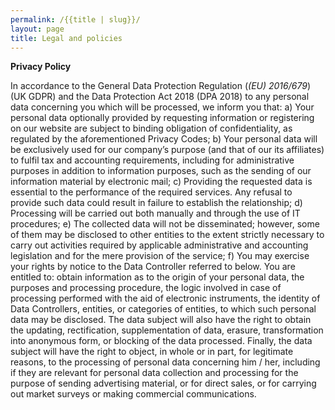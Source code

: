 ```yaml
---
permalink: /{{title | slug}}/
layout: page
title: Legal and policies
---
```

**Privacy Policy**

In accordance to the General Data Protection Regulation (*(EU) 2016/679*) (UK GDPR) and the Data Protection Act 2018 (DPA 2018) to any personal data concerning you which will be processed, we inform you that: a) Your personal data optionally provided by requesting information or registering on our website are subject to binding obligation of confidentiality, as regulated by the aforementioned Privacy Codes; b) Your personal data will be exclusively used for our company’s purpose (and that of our its affiliates) to fulfil tax and accounting requirements, including for administrative purposes in addition to information purposes, such as the sending of our information material by electronic mail; c) Providing the requested data is essential to the performance of the required services. Any refusal to provide such data could result in failure to establish the relationship; d) Processing will be carried out both manually and through the use of IT procedures; e) The collected data will not be disseminated; however, some of them may be disclosed to other entities to the extent strictly necessary to carry out activities required by applicable administrative and accounting legislation and for the mere provision of the service; f) You may exercise your rights by notice to the Data Controller referred to below. You are entitled to: obtain information as to the origin of your personal data, the purposes and processing procedure, the logic involved in case of processing performed with the aid of electronic instruments, the identity of Data Controllers, entities, or categories of entities, to which such personal data may be disclosed. The data subject will also have the right to obtain the updating, rectification, supplementation of data, erasure, transformation into anonymous form, or blocking of the data processed. Finally, the data subject will have the right to object, in whole or in part, for legitimate reasons, to the processing of personal data concerning him / her, including if they are relevant for personal data collection and processing for the purpose of sending advertising material, or for direct sales, or for carrying out market surveys or making commercial communications. 